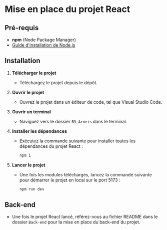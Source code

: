 # Mise en place du projet React

## Pré-requis

- **npm** (Node Package Manager)
- [Guide d'installation de Node.js](https://kinsta.com/fr/blog/comment-installer-node-js/)

## Installation

1. **Télécharger le projet**
   - Téléchargez le projet depuis le dépôt.

2. **Ouvrir le projet**
   - Ouvrez le projet dans un éditeur de code, tel que Visual Studio Code.

3. **Ouvrir un terminal**
   - Naviguez vers le dossier `B3_Arneis` dans le terminal.

4. **Installer les dépendances**
   - Exécutez la commande suivante pour installer toutes les dépendances du projet React :
     ```sh
     npm i
     ```

5. **Lancer le projet**
   - Une fois les modules téléchargés, lancez la commande suivante pour démarrer le projet en local sur le port 5173 :
     ```sh
     npm run dev
     ```

## Back-end

- Une fois le projet React lancé, référez-vous au fichier README dans le dossier `Back-end` pour la mise en place du back-end du projet.
